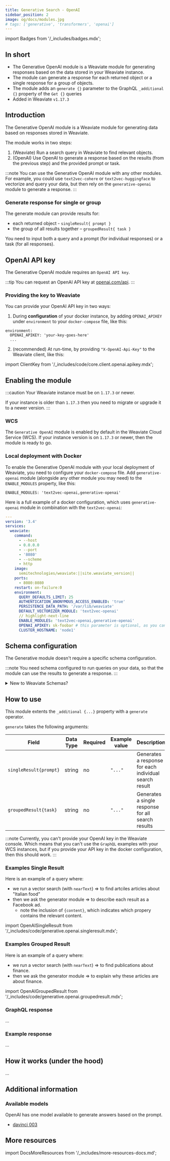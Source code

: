 ```yaml
---
title: Generative Search - OpenAI
sidebar_position: 2
image: og/docs/modules.jpg
# tags: ['generative', 'transformers', 'openai']
---
```

import Badges from '/_includes/badges.mdx';

<Badges/>

## In short

* The Generative OpenAI module is a Weaviate module for generating responses based on the data stored in your Weaviate instance.
* The module can generate a response for each returned object or a single response for a group of objects.
* The module adds an `generate {}` parameter to the GraphQL `_additional {}` property of the `Get {}` queries
* Added in Weaviate `v1.17.3`

## Introduction

​The Generative OpenAI module is a Weaviate module for generating data based on responses stored in Weaviate.

The module works in two steps:
1. (Weaviate) Run a search query in Weaviate to find relevant objects.
2. (OpenAI) Use OpenAI to generate a response based on the results (from the previous step) and the provided prompt or task.

:::note
You can use the Generative OpenAI module with any other modules. For example, you could use `text2vec-cohere` or `text2vec-huggingface` to vectorize and query your data, but then rely on the `generative-openai` module to generate a response.
:::

### Generate response for single or group

The generate module can provide results for:
* each returned object - `singleResult{ prompt }`
* the group of all results together – `groupedResult{ task }`

You need to input both a query and a prompt (for individual responses) or a task (for all responses).

## OpenAI API key

The Generative OpenAI module requires an `OpenAI API key`.

:::tip
You can request an OpenAI API key at [openai.com/api](https://openai.com/api/).
:::

### Providing the key to Weaviate

You can provide your OpenAI API key in two ways:

1. During **configuration** of your docker instance, by adding `OPENAI_APIKEY` under `environment` to your `docker-compose` file, like this:

  ```
  environment:
    OPENAI_APIKEY: 'your-key-goes-here'
    ...
  ```

2. (recommended) At run-time, by providing `"X-OpenAI-Api-Key"` to the Weaviate client, like this:

import ClientKey from '/_includes/code/core.client.openai.apikey.mdx';

<ClientKey />

## Enabling the module

:::caution
Your Weaviate instance must be on `1.17.3` or newer.

If your instance is older than `1.17.3` then you need to migrate or upgrade it to a newer version.
:::

### WCS

The `Generative OpenAI` module is enabled by default in the Weaviate Cloud Service (WCS). If your instance version is on `1.17.3` or newer, then the module is ready to go.

### Local deployment with Docker

To enable the Generative OpenAI module with your local deployment of Weaviate, you need to configure your `docker-compose` file. Add `generative-openai` module (alongside any other module you may need) to the `ENABLE_MODULES` property, like this:

```
ENABLE_MODULES: 'text2vec-openai,generative-openai'
```

Here is a full example of a docker configuration, which uses `generative-openai` module in combination with the `text2vec-openai`:

```yaml
---
version: '3.4'
services:
  weaviate:
    command:
      - --host
      - 0.0.0.0
      - --port
      - '8080'
      - --scheme
      - http
    image:
      semitechnologies/weaviate:||site.weaviate_version||
    ports:
      - 8080:8080
    restart: on-failure:0
    environment:
      QUERY_DEFAULTS_LIMIT: 25
      AUTHENTICATION_ANONYMOUS_ACCESS_ENABLED: 'true'
      PERSISTENCE_DATA_PATH: '/var/lib/weaviate'
      DEFAULT_VECTORIZER_MODULE: 'text2vec-openai'
      // highlight-next-line
      ENABLE_MODULES: 'text2vec-openai,generative-openai'
      OPENAI_APIKEY: sk-foobar # this parameter is optional, as you can also provide it through the client
      CLUSTER_HOSTNAME: 'node1'
```

## Schema configuration

The Generative module doesn't require a specific schema configuration.

:::note
You need schema configured to run queries on your data, so that the module can use the results to generate a response.
:::

<details>
  <summary>New to Weaviate Schemas?</summary>

If you are new to Weaviate, check out the [Weaviate schema tutorial](/developers/weaviate/tutorials/schema.md).

</details>

## How to use

This module extents the  `_additional {...}` property with a `generate` operator.

`generate` takes the following arguments:

| Field | Data Type | Required | Example value | Description |
|- |- |- |- |- |
| `singleResult{prompt}`  | string | no | `"..."`  | Generates a response for each individual search result |
| `groupedResult{task}`  | string | no | `"..."`  | Generates a single response for all search results |

:::note
Currently, you can't provide your OpenAI key in the Weaviate console. Which means that you can't use the `GraphQL` examples with your WCS instances, but if you provide your API key in the docker configuration, then this should work.
:::

### Examples Single Result

Here is an example of a query where:
* we run a vector search (with `nearText`) => to find artciles articles about "Italian food"
* then we ask the generator module => to describe each result as a Facebook ad.
  * note the inclusion of `{content}`, which indicates which propery contains the relevant content.

import OpenAISingleResult from '/_includes/code/generative.openai.singleresult.mdx';

<OpenAISingleResult/>

### Examples Grouped Result

Here is an example of a query where:
* we run a vector search (with `nearText`) => to find publications about finance.
* then we ask the generator module => to explain why these articles are about finance.

import OpenAIGroupedResult from '/_includes/code/generative.openai.groupedresult.mdx';

<OpenAIGroupedResult />

<!-- import MoleculeGQLDemo from '/_includes/molecule-gql-demo.mdx';

<MoleculeGQLDemo query='%7B%0D%0A++Get+%7B%0D%0A++++Article%28%0D%0A++++++ask%3A+%7B%0D%0A++++++++question%3A+%22Who+is+the+king+of+the+Netherlands%3F%22%2C%0D%0A++++++++properties%3A+%5B%22summary%22%5D%0D%0A++++++%7D%2C+%0D%0A++++++limit%3A1%0D%0A++++%29+%7B%0D%0A++++++title%0D%0A++++++_
additional+%7B%0D%0A++++++++answer+%7B%0D%0A++++++++++hasAnswer%0D%0A++++++++++certainty%0D%0A++++++++++property%0D%0A++++++++++result%0D%0A++++++++++startPosition%0D%0A++++++++++endPosition%0D%0A++++++++%7D%0D%0A++++++%7D%0D%0A++++%7D%0D%0A++%7D%0D%0A%7D'/> -->

### GraphQL response

...

### Example response

...

## How it works (under the hood)

...

## Additional information

### Available models

OpenAI has one model available to generate answers based on the prompt.

* [davinci 003](https://beta.openai.com/docs/engines/davinci)

## More resources

import DocsMoreResources from '/_includes/more-resources-docs.md';

<DocsMoreResources />

